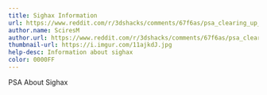 ```yaml
---
title: Sighax Information
url: https://www.reddit.com/r/3dshacks/comments/67f6as/psa_clearing_up_some_misconceptions_about_sighax/
author.name: SciresM
author.url: https://www.reddit.com/r/3dshacks/comments/67f6as/psa_clearing_up_some_misconceptions_about_sighax/
thumbnail-url: https://i.imgur.com/11ajkdJ.jpg
help-desc: Information about sighax
color: 0000FF
---
```


PSA About Sighax
